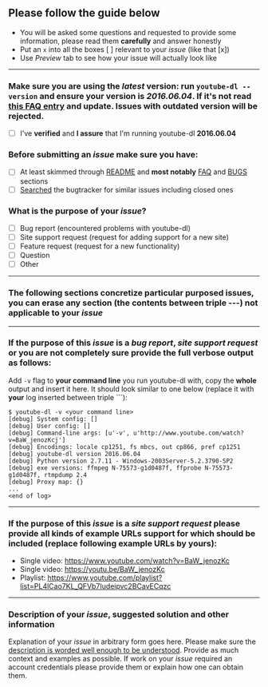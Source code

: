 ## Please follow the guide below

- You will be asked some questions and requested to provide some information, please read them **carefully** and answer honestly
- Put an `x` into all the boxes [ ] relevant to your *issue* (like that [x])
- Use *Preview* tab to see how your issue will actually look like

---

### Make sure you are using the *latest* version: run `youtube-dl --version` and ensure your version is *2016.06.04*. If it's not read [this FAQ entry](https://github.com/rg3/youtube-dl/blob/master/README.md#how-do-i-update-youtube-dl) and update. Issues with outdated version will be rejected.
- [ ] I've **verified** and **I assure** that I'm running youtube-dl **2016.06.04**

### Before submitting an *issue* make sure you have:
- [ ] At least skimmed through [README](https://github.com/rg3/youtube-dl/blob/master/README.md) and **most notably** [FAQ](https://github.com/rg3/youtube-dl#faq) and [BUGS](https://github.com/rg3/youtube-dl#bugs) sections
- [ ] [Searched](https://github.com/rg3/youtube-dl/search?type=Issues) the bugtracker for similar issues including closed ones

### What is the purpose of your *issue*?
- [ ] Bug report (encountered problems with youtube-dl)
- [ ] Site support request (request for adding support for a new site)
- [ ] Feature request (request for a new functionality)
- [ ] Question
- [ ] Other

---

### The following sections concretize particular purposed issues, you can erase any section (the contents between triple ---) not applicable to your *issue*

---

### If the purpose of this *issue* is a *bug report*, *site support request* or you are not completely sure provide the full verbose output as follows:

Add `-v` flag to **your command line** you run youtube-dl with, copy the **whole** output and insert it here. It should look similar to one below (replace it with **your** log inserted between triple ```):
```
$ youtube-dl -v <your command line>
[debug] System config: []
[debug] User config: []
[debug] Command-line args: [u'-v', u'http://www.youtube.com/watch?v=BaW_jenozKcj']
[debug] Encodings: locale cp1251, fs mbcs, out cp866, pref cp1251
[debug] youtube-dl version 2016.06.04
[debug] Python version 2.7.11 - Windows-2003Server-5.2.3790-SP2
[debug] exe versions: ffmpeg N-75573-g1d0487f, ffprobe N-75573-g1d0487f, rtmpdump 2.4
[debug] Proxy map: {}
...
<end of log>
```

---

### If the purpose of this *issue* is a *site support request* please provide all kinds of example URLs support for which should be included (replace following example URLs by **yours**):
- Single video: https://www.youtube.com/watch?v=BaW_jenozKc
- Single video: https://youtu.be/BaW_jenozKc
- Playlist: https://www.youtube.com/playlist?list=PL4lCao7KL_QFVb7Iudeipvc2BCavECqzc

---

### Description of your *issue*, suggested solution and other information

Explanation of your *issue* in arbitrary form goes here. Please make sure the [description is worded well enough to be understood](https://github.com/rg3/youtube-dl#is-the-description-of-the-issue-itself-sufficient). Provide as much context and examples as possible.
If work on your *issue* required an account credentials please provide them or explain how one can obtain them.
